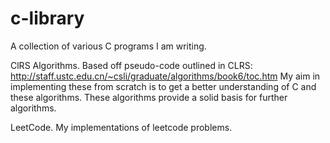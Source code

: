 # c-library
A collection of various C programs I am writing.


ClRS Algorithms.
Based off pseudo-code outlined in CLRS: http://staff.ustc.edu.cn/~csli/graduate/algorithms/book6/toc.htm
My aim in implementing these from scratch is to get a better understanding of C and these algorithms.
These algorithms provide a solid basis for further algorithms.

LeetCode.
My implementations of leetcode problems.